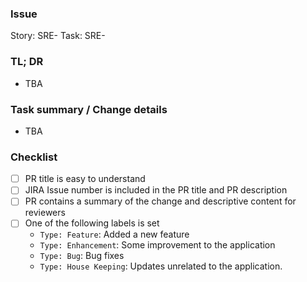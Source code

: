 ### Issue

Story: SRE-
Task: SRE-

### TL; DR

- TBA

### Task summary / Change details

- TBA

### Checklist

- [ ] PR title is easy to understand
- [ ] JIRA Issue number is included in the PR title and PR description
- [ ] PR contains a summary of the change and descriptive content for reviewers
- [ ] One of the following labels is set
  - `Type: Feature`: Added a new feature
  - `Type: Enhancement`: Some improvement to the application
  - `Type: Bug`: Bug fixes
  - `Type: House Keeping`: Updates unrelated to the application.

